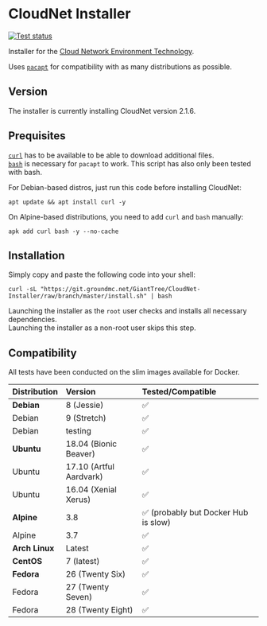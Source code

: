 # CloudNet Installer

[![Test status](https://ci.groundmc.net/buildStatus/icon?job=GiantTree/CloudNet-Installer/master)](https://ci.groundmc.net/job/GiantTree/job/CloudNet-Installer/job/master/)

Installer for the [Cloud Network Environment Technology](https://github.com/CloudNetService/CloudNet).

Uses [`pacapt`](https://github.com/icy/pacapt) for compatibility with as many distributions as possible.

## Version

The installer is currently installing CloudNet version 2.1.6.

## Prequisites

[`curl`](https://curl.haxx.se/) has to be available to be able to download additional files.  
[`bash`](https://www.gnu.org/software/bash/) is necessary for `pacapt` to work. This script has also only been tested with bash.

For Debian-based distros, just run this code before installing CloudNet:

    apt update && apt install curl -y

On Alpine-based distributions, you need to add `curl` and `bash` manually:

    apk add curl bash -y --no-cache

## Installation

Simply copy and paste the following code into your shell:

    curl -sL "https://git.groundmc.net/GiantTree/CloudNet-Installer/raw/branch/master/install.sh" | bash

Launching the installer as the `root` user checks and installs all necessary dependencies.  
Launching the installer as a non-root user skips this step.

## Compatibility

All tests have been conducted on the slim images available for Docker.

| Distribution   | Version                 | Tested/Compatible                   |
| :------------- | :---------------------- | :---------------------------------- |
| **Debian**     | 8 (Jessie)              | ✅                                   |
| Debian         | 9 (Stretch)             | ✅                                   |
| Debian         | testing                 | ✅                                   |
| **Ubuntu**     | 18.04 (Bionic Beaver)   | ✅                                   |
| Ubuntu         | 17.10 (Artful Aardvark) | ✅                                   |
| Ubuntu         | 16.04 (Xenial Xerus)    | ✅                                   |
| **Alpine**     | 3.8                     | ✅ (probably but Docker Hub is slow) |
| Alpine         | 3.7                     | ✅                                   |
| **Arch Linux** | Latest                  | ✅                                   |
| **CentOS**     | 7 (latest)              | ✅                                   |
| **Fedora**     | 26 (Twenty Six)         | ✅                                   |
| Fedora         | 27 (Twenty Seven)       | ✅                                   |
| Fedora         | 28 (Twenty Eight)       | ✅                                   |